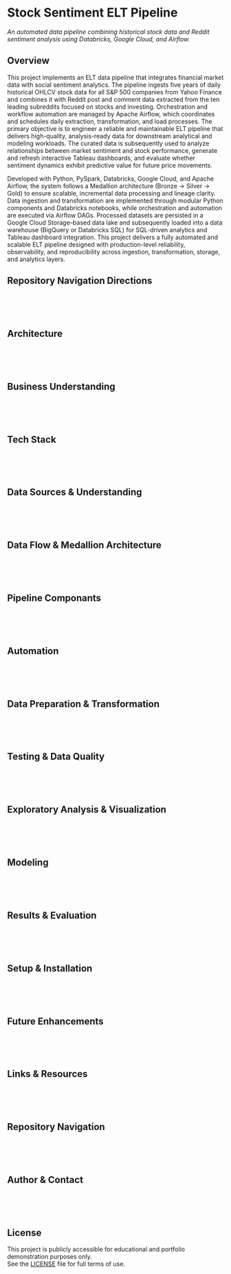 # Stock Sentiment ELT Pipeline
*An automated data pipeline combining historical stock data and Reddit sentiment analysis using Databricks, Google Cloud, and Airflow.*
<br>

## Overview
This project implements an ELT data pipeline that integrates financial market data with social sentiment analytics. The pipeline ingests five years of daily historical OHLCV stock data for all S&P 500 companies from Yahoo Finance and combines it with Reddit post and comment data extracted from the ten leading subreddits focused on stocks and investing. Orchestration and workflow automation are managed by Apache Airflow, which coordinates and schedules daily extraction, transformation, and load processes. The primary objective is to engineer a reliable and maintainable ELT pipeline that delivers high-quality, analysis-ready data for downstream analytical and modeling workloads. The curated data is subsequently used to analyze relationships between market sentiment and stock performance, generate and refresh interactive Tableau dashboards, and evaluate whether sentiment dynamics exhibit predictive value for future price movements. 

Developed with Python, PySpark, Databricks, Google Cloud, and Apache Airflow, the system follows a Medallion architecture (Bronze &rarr; Silver &rarr; Gold) to ensure scalable, incremental data processing and lineage clarity. Data ingestion and transformation are implemented through modular Python components and Databricks notebooks, while orchestration and automation are executed via Airflow DAGs. Processed datasets are persisted in a Google Cloud Storage–based data lake and subsequently loaded into a data warehouse (BigQuery or Databricks SQL) for SQL-driven analytics and Tableau dashboard integration. This project delivers a fully automated and scalable ELT pipeline designed with production-level reliability, observability, and reproducibility across ingestion, transformation, storage, and analytics layers.
<br>

## Repository Navigation Directions
<br><br><br>

## Architecture
<br><br><br>

## Business Understanding
<br><br><br>

## Tech Stack
<br><br><br>

## Data Sources & Understanding
<br><br><br>

## Data Flow & Medallion Architecture
<br><br><br>

## Pipeline Componants
<br><br><br>

## Automation
<br><br><br>

## Data Preparation & Transformation
<br><br><br>

## Testing & Data Quality
<br><br><br>

## Exploratory Analysis & Visualization
<br><br><br>

## Modeling
<br><br><br>

## Results & Evaluation
<br><br><br>

## Setup & Installation
<br><br><br>

## Future Enhancements
<br><br><br>

## Links & Resources
<br><br><br>

## Repository Navigation
<br><br><br>

## Author & Contact
<br><br><br>


## License
This project is publicly accessible for educational and portfolio demonstration purposes only.  
See the [LICENSE](LICENSE) file for full terms of use.
<br><br><br>